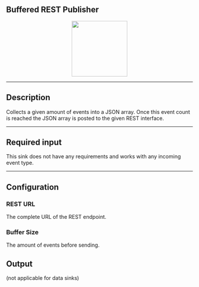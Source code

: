<!--

  Copyright 2018 FZI Forschungszentrum Informatik

  Licensed under the Apache License, Version 2.0 (the "License");
  you may not use this file except in compliance with the License.
  You may obtain a copy of the License at

      http://www.apache.org/licenses/LICENSE-2.0

  Unless required by applicable law or agreed to in writing, software
  distributed under the License is distributed on an "AS IS" BASIS,
  WITHOUT WARRANTIES OR CONDITIONS OF ANY KIND, either express or implied.
  See the License for the specific language governing permissions and
  limitations under the License.

-->

## Buffered REST Publisher

<p align="center"> 
    <img src="icon.png" width="150px;" class="pe-image-documentation"/>
</p>

***

## Description

Collects a given amount of events into a JSON array. Once this event count is reached
the JSON array is posted to the given REST interface.

***

## Required input

This sink does not have any requirements and works with any incoming event type.

***

## Configuration

### REST URL

The complete URL of the REST endpoint.

### Buffer Size

The amount of events before sending.

## Output

(not applicable for data sinks)